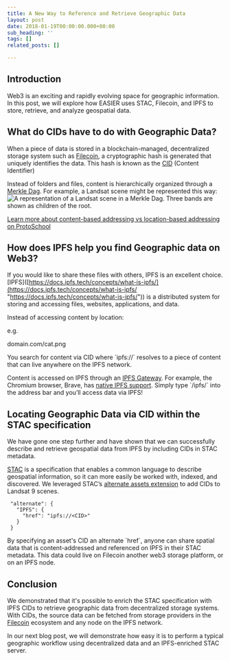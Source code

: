 ```yaml
---
title: A New Way to Reference and Retrieve Geographic Data
layout: post
date: 2018-01-19T00:00:00.000+00:00
sub_heading: ''
tags: []
related_posts: []

---
```

## Introduction

Web3 is an exciting and rapidly evolving space for geographic information. In this post, we will explore how EASIER uses STAC, Filecoin, and IPFS to store, retrieve, and analyze geospatial data.

## What do CIDs have to do with Geographic Data?

When a piece of data is stored in a blockchain-managed, decentralized storage system such as [Filecoin](https://filecoin.io/ "Filecoin Homepage"), a cryptographic hash is generated that uniquely identifies the data. This hash is known as the [CID](https://docs.ipfs.tech/concepts/content-addressing/#what-is-a-cid "What is a CID IPFS Doc") (Content Identifier)

Instead of folders and files, content is hierarchically organized through a [Merkle Dag](https://proto.school/merkle-dags "Protoschool Tutorial on Merkle Dags"). For example, a Landsat scene might be represented this way:  
![A representation of a Landsat scene in a Merkle Dag. Three bands are shown as children of the root.](https://i.imgur.com/SewhZL9.png "Landsat 9 Example DAG")

[Learn more about content-based addressing vs location-based addressing on ProtoSchool](https://proto.school/content-addressing/03 "Protoschool Doc on content addressing")

## How does IPFS help you find Geographic data on Web3?

If you would like to share these files with others, IPFS is an excellent choice. \[IPFS\]([https://docs.ipfs.tech/concepts/what-is-ipfs/](https://docs.ipfs.tech/concepts/what-is-ipfs/ "https://docs.ipfs.tech/concepts/what-is-ipfs/")) is a distributed system for storing and accessing files, websites, applications, and data.

Instead of accessing content by location:

e.g.

domain.com/cat.png

You search for content via CID where \`ipfs://<CID>\` resolves to a piece of content that can live anywhere on the IPFS network.

Content is accessed on IPFS through an [IPFS Gateway](https://docs.ipfs.tech/concepts/ipfs-gateway/#gateway-providers "IPFS Doc on IPFS Gateways"). For example, the Chromium browser, Brave, has [native IPFS support](https://brave.com/ipfs-support/ "Brave Doc on IPFS Support"). Simply type \`/ipfs/<CID>\` into the address bar and you’ll access data via IPFS!

## Locating Geographic Data via CID within the STAC specification

We have gone one step further and have shown that we can successfully describe and retrieve geospatial data from IPFS by including CIDs in STAC metadata.

[STAC](https://stacspec.org/en "STAC Spec Homepage") is a specification that enables a common language to describe geospatial information, so it can more easily be worked with, indexed, and discovered. We leveraged STAC’s [alternate assets extension](https://github.com/stac-extensions/alternate-assets "STAC alternate-assets Extension") to add CIDs to Landsat 9 scenes.

     "alternate": {
       "IPFS": {
         "href": "ipfs://<CID>"
       }
     }

By specifying an asset's CID an alternate \`href\`, anyone can share spatial data that is content-addressed and referenced on IPFS in their STAC metadata. This data could live on Filecoin another web3 storage platform, or on an IPFS node. 

## Conclusion

We demonstrated that it's possible to enrich the STAC specification with IPFS CIDs to retrieve geographic data from decentralized storage systems. With CIDs, the source data can be fetched from storage providers in the [Filecoin](https://filecoin.io/ "Filecoin Homepage") ecosystem and any node on the IPFS network.

In our next blog post, we will demonstrate how easy it is to perform a typical geographic workflow using decentralized data and an IPFS-enriched STAC server.